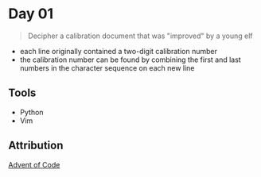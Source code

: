# Day 01

> Decipher a calibration document that was "improved" by a young elf

- each line originally contained a two-digit calibration number
- the calibration number can be found by combining the first and last numbers in the character sequence on each new line

## Tools
- Python
- Vim

## Attribution
[Advent of Code](https://adventofcode.com/2023)
